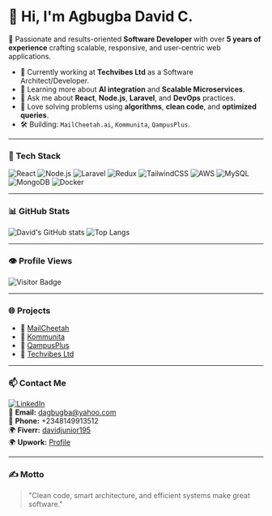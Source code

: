 # 👋 Hi, I'm Agbugba David C.

🚀 Passionate and results-oriented **Software Developer** with over **5 years of experience** crafting scalable, responsive, and user-centric web applications.

- 🔭 Currently working at **Techvibes Ltd** as a Software Architect/Developer.
- 🌱 Learning more about **AI integration** and **Scalable Microservices**.
- 💬 Ask me about **React**, **Node.js**, **Laravel**, and **DevOps** practices.
- 🧠 Love solving problems using **algorithms**, **clean code**, and **optimized queries**.
- 🛠️ Building: `MailCheetah.ai`, `Kommunita`, `QampusPlus`.

---

### 🔧 Tech Stack

![React](https://img.shields.io/badge/-React-black?style=flat-square&logo=react)
![Node.js](https://img.shields.io/badge/-Node.js-black?style=flat-square&logo=node.js)
![Laravel](https://img.shields.io/badge/-Laravel-black?style=flat-square&logo=laravel)
![Redux](https://img.shields.io/badge/-Redux-black?style=flat-square&logo=redux)
![TailwindCSS](https://img.shields.io/badge/-TailwindCSS-0EA5E9?style=flat-square&logo=tailwind-css&logoColor=white)
![AWS](https://img.shields.io/badge/-AWS-black?style=flat-square&logo=amazonaws)
![MySQL](https://img.shields.io/badge/-MySQL-black?style=flat-square&logo=mysql)
![MongoDB](https://img.shields.io/badge/-MongoDB-black?style=flat-square&logo=mongodb)
![Docker](https://img.shields.io/badge/-Docker-black?style=flat-square&logo=docker)

---

### 📊 GitHub Stats

![David's GitHub stats](https://github-readme-stats.vercel.app/api?username=Davidruph&show_icons=true&theme=radical)
![Top Langs](https://github-readme-stats.vercel.app/api/top-langs/?username=Davidruph&layout=compact&theme=radical)

---

### 👁️ Profile Views

![Visitor Badge](https://komarev.com/ghpvc/?username=Davidruph&color=blue)

---

### 🌐 Projects

- 🔗 [MailCheetah](https://mailcheetah.ai)
- 🔗 [Kommunita](https://kommunita.com/)
- 🔗 [QampusPlus](http://qampusplusapp.com/)
- 🔗 [Techvibes Ltd](https://techvibesltd.com/)

---

### 📫 Contact Me

[![LinkedIn](https://img.shields.io/badge/-LinkedIn-0077B5?style=flat-square&logo=linkedin)](https://www.linkedin.com/in/david-agbugba-119b2b120)  
📧 **Email:** dagbugba@yahoo.com  
📱 **Phone:** +2348149913512  
🌍 **Fiverr:** [davidjunior195](https://www.fiverr.com/davidjunior195)  
🌍 **Upwork:** [Profile](https://www.upwork.com/freelancers/~012d7489e964a15135?viewMode=1)  

---

### ✍️ Motto

> "Clean code, smart architecture, and efficient systems make great software."
